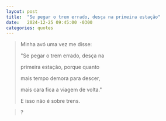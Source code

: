 ```yaml
---
layout: post
title:  "Se pegar o trem errado, desça na primeira estação"
date:   2024-12-25 09:45:00 -0300
categories: quotes
---
```

>Minha avó uma vez me disse:
>
>"Se pegar o trem errado, desça na
>
>primeira estação, porque quanto
>
>mais tempo demora para descer,
>
>mais cara fica a viagem de volta."
>
>E isso não é sobre trens.

>?
